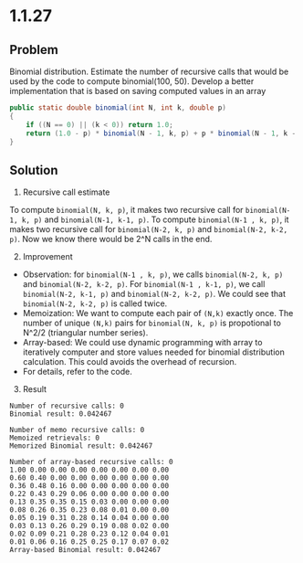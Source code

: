 # 1.1.27

## Problem

Binomial distribution. Estimate the number of recursive calls that would be used by the code to compute binomial(100, 50). Develop a better implementation that is based on
saving computed values in an array

```java
public static double binomial(int N, int k, double p)
{
    if ((N == 0) || (k < 0)) return 1.0;
    return (1.0 - p) * binomial(N - 1, k, p) + p * binomial(N - 1, k - 1, p);
}
```

## Solution

1. Recursive call estimate

To compute `binomial(N, k, p)`, it makes two recursive call for `binomial(N-1, k, p)` and `binomial(N-1, k-1, p)`. To compute `binomial(N-1 , k, p)`, it makes two recursive call for `binomial(N-2, k, p)` and `binomial(N-2, k-2, p)`. Now we know there would be 2^N calls in the end.

2. Improvement

- Observation: for `binomial(N-1 , k, p)`, we calls `binomial(N-2, k, p)` and `binomial(N-2, k-2, p)`. For `binomial(N-1 , k-1, p)`, we call `binomial(N-2, k-1, p)` and `binomial(N-2, k-2, p)`. We could see that `binomial(N-2, k-2, p)` is called twice.
- Memoization: We want to compute each pair of `(N,k)` exactly once. The number of unique `(N,k)` pairs for `binomial(N, k, p)` is propotional to N^2/2 (triangular number series).
- Array-based: We could use dynamic programming with array to iteratively computer and store values needed for binomial distribution calculation. This could avoids the overhead of recursion.
- For details, refer to the code.

3. Result

```
Number of recursive calls: 0
Binomial result: 0.042467

Number of memo recursive calls: 0
Memoized retrievals: 0
Memorized Binomial result: 0.042467

Number of array-based recursive calls: 0
1.00 0.00 0.00 0.00 0.00 0.00 0.00 0.00
0.60 0.40 0.00 0.00 0.00 0.00 0.00 0.00
0.36 0.48 0.16 0.00 0.00 0.00 0.00 0.00
0.22 0.43 0.29 0.06 0.00 0.00 0.00 0.00
0.13 0.35 0.35 0.15 0.03 0.00 0.00 0.00
0.08 0.26 0.35 0.23 0.08 0.01 0.00 0.00
0.05 0.19 0.31 0.28 0.14 0.04 0.00 0.00
0.03 0.13 0.26 0.29 0.19 0.08 0.02 0.00
0.02 0.09 0.21 0.28 0.23 0.12 0.04 0.01
0.01 0.06 0.16 0.25 0.25 0.17 0.07 0.02
Array-based Binomial result: 0.042467
```
